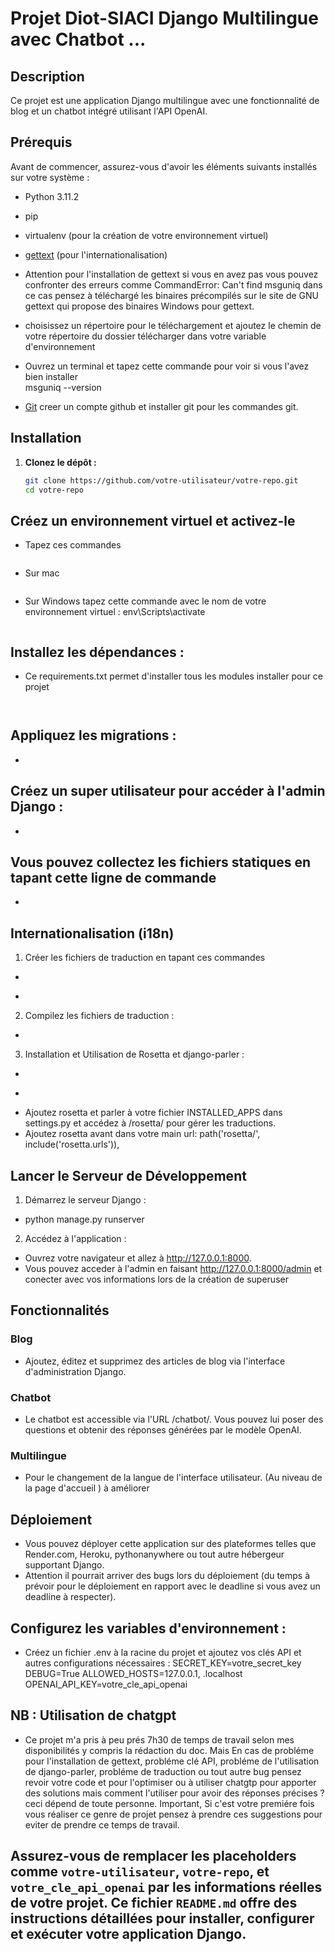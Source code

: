 # Projet Diot-SIACI Django Multilingue avec Chatbot ...

## Description

Ce projet est une application Django multilingue avec une fonctionnalité de blog et un chatbot intégré utilisant l'API OpenAI.

## Prérequis

Avant de commencer, assurez-vous d'avoir les éléments suivants installés sur votre système :

- Python 3.11.2
- pip
- virtualenv  (pour la création de votre environnement virtuel)
- [gettext](https://www.gnu.org/software/gettext/) (pour l'internationalisation)
- Attention pour l'installation de gettext si vous en avez pas vous pouvez confronter des erreurs comme  CommandError: Can't find msguniq dans ce  cas pensez à téléchargé les binaires précompilés  sur le site de GNU gettext qui propose des binaires Windows pour gettext.
- choisissez un répertoire pour le téléchargement et ajoutez le chemin de votre répertoire du dossier télécharger dans votre variable d'environnement
- Ouvrez un terminal et tapez cette commande pour voir si vous l'avez bien installer  
 msguniq --version

- [Git](https://git-scm.com/) creer un compte github et installer git pour les commandes git.

## Installation

1. **Clonez le dépôt :**

   ```bash
   git clone https://github.com/votre-utilisateur/votre-repo.git
   cd votre-repo

## Créez un environnement virtuel et activez-le

- Tapez ces commandes 

  ```python -m venv env 

- Sur mac
  ```source env/bin/activate

- Sur Windows tapez cette commande avec le nom de votre environnement      virtuel : env\Scripts\activate

  ```env\Scripts\activate

## Installez les dépendances :
- Ce requirements.txt permet d'installer tous les modules installer pour ce projet

  ```pip install -r requirements.txt


## Appliquez les migrations :
-  ```python manage.py migrate


## Créez un super utilisateur pour accéder à l'admin Django :

-  ```python manage.py createsuperuser

## Vous pouvez collectez les fichiers statiques en tapant cette ligne de commande

-  ```python manage.py collectstatic

## Internationalisation (i18n)
1. Créer les fichiers de traduction en tapant ces commandes 

-  ```python manage.py makemessages -l fr
-  ```python manage.py makemessages -l en

2. Compilez les fichiers de traduction :
-  ```python manage.py compilemessages  

3. Installation et Utilisation de Rosetta et django-parler :

-  ```pip install django-parler
-  ```pip install django-rosetta

- Ajoutez rosetta et parler à votre fichier INSTALLED_APPS dans settings.py et accédez à /rosetta/ pour gérer les traductions.  
- Ajoutez rosetta avant dans votre main url: path('rosetta/', include('rosetta.urls')),

## Lancer le Serveur de Développement
1. Démarrez le serveur Django :
- python manage.py runserver

2. Accédez à l'application :
- Ouvrez votre navigateur et allez à http://127.0.0.1:8000.
- Vous pouvez acceder à l'admin en faisant http://127.0.0.1:8000/admin et conecter avec vos informations lors de la création de superuser

## Fonctionnalités

### Blog
- Ajoutez, éditez et supprimez des articles de blog via l'interface d'administration Django.

### Chatbot
- Le chatbot est accessible via l'URL /chatbot/. Vous pouvez lui poser des questions et obtenir des réponses générées par le modèle OpenAI.

### Multilingue
- Pour le changement de la langue de l'interface utilisateur. (Au niveau de la page d'accueil ) à améliorer

## Déploiement
- Vous pouvez déployer cette application sur des plateformes telles que Render.com, Heroku, pythonanywhere ou tout autre hébergeur supportant Django.
- Attention il pourrait arriver des bugs lors du déploiement (du temps à prévoir pour le déploiement en rapport avec le deadline si vous avez un deadline à respecter).

## Configurez les variables d'environnement :
- Créez un fichier .env à la racine du projet et ajoutez vos clés API et autres configurations nécessaires :
    SECRET_KEY=votre_secret_key
    DEBUG=True
    ALLOWED_HOSTS=127.0.0.1, .localhost 
    OPENAI_API_KEY=votre_cle_api_openai

## NB : Utilisation de chatgpt
- Ce projet m'a pris à peu prés 7h30 de temps de travail selon mes disponibilités y compris la rédaction du doc. Mais En cas de probléme pour l'installation de gettext, probléme clé API, probléme de l'utilisation de django-parler, probléme de traduction  ou tout autre bug pensez revoir votre code et pour l'optimiser ou à utiliser chatgtp pour apporter des solutions mais comment l'utiliser pour avoir des réponses précises ? ceci dépend de toute personne. Important, Si c'est votre premiére fois vous réaliser ce genre de projet pensez à prendre ces suggestions pour eviter de prendre ce temps de travail.

## Assurez-vous de remplacer les placeholders comme `votre-utilisateur`, `votre-repo`, et `votre_cle_api_openai` par les informations réelles de votre projet. Ce fichier `README.md` offre des instructions détaillées pour installer, configurer et exécuter votre application Django. 


